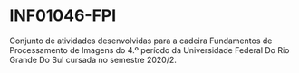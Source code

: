 # INF01046-FPI
Conjunto de atividades desenvolvidas para a cadeira Fundamentos de Processamento de Imagens do 4.º período da Universidade Federal Do Rio Grande Do Sul cursada no semestre 2020/2.
